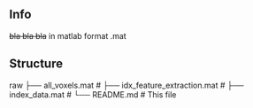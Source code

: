 Info
----

~~bla bla bla~~ in matlab format .mat

Structure
---------

raw
├── all_voxels.mat             # 
├── idx_feature_extraction.mat #
├── index_data.mat             #
└── README.md                  # This file


